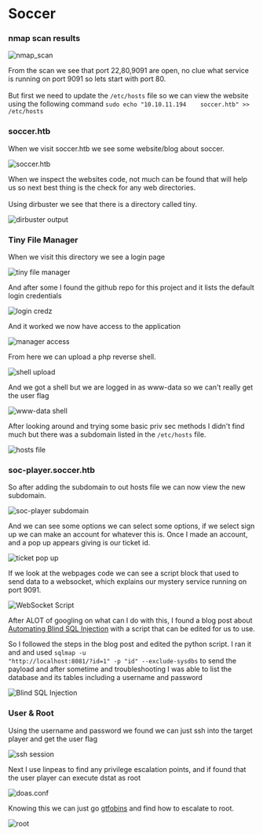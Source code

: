 <h1>Soccer</h1>

<h3>nmap scan results</h3>

![nmap_scan](https://imgur.com/valfp11.png)

<p>From the scan we see that port 22,80,9091 are open, no clue 
what service is running on port 9091 so lets start with port 80.
<br></br>
But first we need to update the <code>/etc/hosts</code> file so we can view the website using the following command
<code>sudo echo "10.10.11.194    soccer.htb" >> /etc/hosts</code>
</p>

<h3>soccer.htb</h3>

<p>When we visit soccer.htb we see some website/blog about soccer.</p>

![soccer.htb](https://imgur.com/AUIz050.png)

<p>When we inspect the websites code, not much can be found that will help us so next best thing is the check for any web directories.
<br></br>
Using dirbuster we see that there is a directory called tiny.
</p>

![dirbuster output](https://imgur.com/qiIQPxq.png)

<h3>Tiny File Manager</h3>
<p>When we visit this directory we see a login page</p>

![tiny file manager](https://imgur.com/eQfesJp.png)

<p>And after some I found the github repo for this project and it lists the default login credentials</p>

![login credz](https://imgur.com/YgXFGbk.png)

<p>And it worked we now have access to the application</p>

![manager access](https://imgur.com/MN7nRaT.png)

<p>From here we can upload a php reverse shell.</p>

![shell upload](https://imgur.com/cG4WmDE.png)

<p>And we got a shell but we are logged in as www-data so we can't really get the user flag</p>

![www-data shell](https://imgur.com/lo5pfkn.png)

<p>After looking around and trying some basic priv sec methods I didn't find much but there was a subdomain listed in the <code>/etc/hosts</code> file.</p>

![hosts file](https://imgur.com/sQP7q2c.png)

<h3>soc-player.soccer.htb</h3>

<p>So after adding the subdomain to out hosts file we can now view the new subdomain.</p>

![soc-player subdomain](https://imgur.com/sI3CRlH.png)

<p>And we can see some options we can select some options, if we select sign up we can make an account for whatever this is. Once I made an account, and a pop up appears giving is our ticket id.</p>

![ticket pop up](https://imgur.com/nKd7acD.png)

<p>If we look at the webpages code we can see a script block that used to send data to a websocket, which explains our mystery service running on port 9091.</p>

![WebSocket Script](https://imgur.com/Ye9x0hj.png)

After ALOT of googling on what can I do with this, I found a blog post about [Automating Blind SQL Injection](https://rayhan0x01.github.io/ctf/2021/04/02/blind-sqli-over-websocket-automation.html) with a script that can be edited for us to use.

So I followed the steps in the blog post and edited the python script. I ran it and and used <code>sqlmap -u "http://localhost:8081/?id=1" -p "id" --exclude-sysdbs</code> to send the payload and after sometime and troubleshooting I was able to list the database and its tables including a username and password 

![Blind SQL Injection](https://imgur.com/rM75CtO.png)


<h3>User & Root</h3>

<p>Using the username and password we found we can just ssh into the target player and get the user flag</p>

![ssh session](https://imgur.com/14DYHSo.png)

<p>Next I use linpeas to find any privilege escalation points, and if found that the user player can execute dstat as root</p>

![doas.conf](https://imgur.com/RYMZSzz.png)

Knowing this we can just go [gtfobins](https://gtfobins.github.io/#dstat) and find how to escalate to root.

![root](https://imgur.com/CmUlVX6.png)





